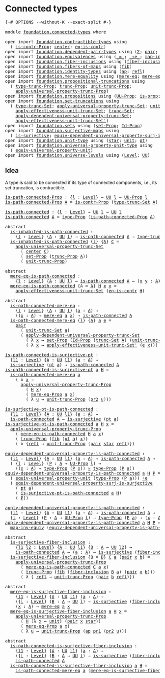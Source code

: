 # Connected types

<pre class="Agda"><a id="28" class="Symbol">{-#</a> <a id="32" class="Keyword">OPTIONS</a> <a id="40" class="Pragma">--without-K</a> <a id="52" class="Pragma">--exact-split</a> <a id="66" class="Symbol">#-}</a>

<a id="71" class="Keyword">module</a> <a id="78" href="foundation.connected-types.html" class="Module">foundation.connected-types</a> <a id="105" class="Keyword">where</a>

<a id="112" class="Keyword">open</a> <a id="117" class="Keyword">import</a> <a id="124" href="foundation.contractible-types.html" class="Module">foundation.contractible-types</a> <a id="154" class="Keyword">using</a>
  <a id="162" class="Symbol">(</a> <a id="164" href="foundation.contractible-types.html#1246" class="Function">is-contr-Prop</a><a id="177" class="Symbol">;</a> <a id="179" href="foundation-core.contractible-types.html#1085" class="Function">center</a><a id="185" class="Symbol">;</a> <a id="187" href="foundation-core.contractible-types.html#1299" class="Function">eq-is-contr</a><a id="198" class="Symbol">)</a>
<a id="200" class="Keyword">open</a> <a id="205" class="Keyword">import</a> <a id="212" href="foundation.dependent-pair-types.html" class="Module">foundation.dependent-pair-types</a> <a id="244" class="Keyword">using</a> <a id="250" class="Symbol">(</a><a id="251" href="foundation-core.dependent-pair-types.html#502" class="Record">Σ</a><a id="252" class="Symbol">;</a> <a id="254" href="foundation-core.dependent-pair-types.html#575" class="InductiveConstructor">pair</a><a id="258" class="Symbol">;</a> <a id="260" href="foundation-core.dependent-pair-types.html#592" class="Field">pr1</a><a id="263" class="Symbol">;</a> <a id="265" href="foundation-core.dependent-pair-types.html#604" class="Field">pr2</a><a id="268" class="Symbol">)</a>
<a id="270" class="Keyword">open</a> <a id="275" class="Keyword">import</a> <a id="282" href="foundation.equivalences.html" class="Module">foundation.equivalences</a> <a id="306" class="Keyword">using</a> <a id="312" class="Symbol">(</a><a id="313" href="foundation-core.equivalences.html#1607" class="Function Operator">_≃_</a><a id="316" class="Symbol">;</a> <a id="318" href="foundation-core.equivalences.html#7855" class="Function Operator">_∘e_</a><a id="322" class="Symbol">;</a> <a id="324" href="foundation-core.equivalences.html#5022" class="Function">map-inv-equiv</a><a id="337" class="Symbol">)</a>
<a id="339" class="Keyword">open</a> <a id="344" class="Keyword">import</a> <a id="351" href="foundation.fiber-inclusions.html" class="Module">foundation.fiber-inclusions</a> <a id="379" class="Keyword">using</a> <a id="385" class="Symbol">(</a><a id="386" href="foundation.fiber-inclusions.html#2100" class="Function">fiber-inclusion</a><a id="401" class="Symbol">)</a>
<a id="403" class="Keyword">open</a> <a id="408" class="Keyword">import</a> <a id="415" href="foundation.fibers-of-maps.html" class="Module">foundation.fibers-of-maps</a> <a id="441" class="Keyword">using</a> <a id="447" class="Symbol">(</a><a id="448" href="foundation-core.fibers-of-maps.html#928" class="Function">fib</a><a id="451" class="Symbol">)</a>
<a id="453" class="Keyword">open</a> <a id="458" class="Keyword">import</a> <a id="465" href="foundation.identity-types.html" class="Module">foundation.identity-types</a> <a id="491" class="Keyword">using</a> <a id="497" class="Symbol">(</a><a id="498" href="foundation-core.identity-types.html#2853" class="Function">ap</a><a id="500" class="Symbol">;</a> <a id="502" href="foundation-core.identity-types.html#694" class="InductiveConstructor">refl</a><a id="506" class="Symbol">)</a>
<a id="508" class="Keyword">open</a> <a id="513" class="Keyword">import</a> <a id="520" href="foundation.mere-equality.html" class="Module">foundation.mere-equality</a> <a id="545" class="Keyword">using</a> <a id="551" class="Symbol">(</a><a id="552" href="foundation.mere-equality.html#1100" class="Function">mere-eq</a><a id="559" class="Symbol">;</a> <a id="561" href="foundation.mere-equality.html#1000" class="Function">mere-eq-Prop</a><a id="573" class="Symbol">)</a>
<a id="575" class="Keyword">open</a> <a id="580" class="Keyword">import</a> <a id="587" href="foundation.propositional-truncations.html" class="Module">foundation.propositional-truncations</a> <a id="624" class="Keyword">using</a>
  <a id="632" class="Symbol">(</a> <a id="634" href="foundation.propositional-truncations.html#2012" class="Function">type-trunc-Prop</a><a id="649" class="Symbol">;</a> <a id="651" href="foundation.propositional-truncations.html#2510" class="Function">trunc-Prop</a><a id="661" class="Symbol">;</a> <a id="663" href="foundation.propositional-truncations.html#2096" class="Function">unit-trunc-Prop</a><a id="678" class="Symbol">;</a>
    <a id="684" href="foundation.propositional-truncations.html#5581" class="Function">apply-universal-property-trunc-Prop</a><a id="719" class="Symbol">)</a>
<a id="721" class="Keyword">open</a> <a id="726" class="Keyword">import</a> <a id="733" href="foundation.propositions.html" class="Module">foundation.propositions</a> <a id="757" class="Keyword">using</a> <a id="763" class="Symbol">(</a><a id="764" href="foundation-core.propositions.html#1380" class="Function">UU-Prop</a><a id="771" class="Symbol">;</a> <a id="773" href="foundation-core.propositions.html#1295" class="Function">is-prop</a><a id="780" class="Symbol">;</a> <a id="782" href="foundation-core.propositions.html#1482" class="Function">type-Prop</a><a id="791" class="Symbol">)</a>
<a id="793" class="Keyword">open</a> <a id="798" class="Keyword">import</a> <a id="805" href="foundation.set-truncations.html" class="Module">foundation.set-truncations</a> <a id="832" class="Keyword">using</a>
  <a id="840" class="Symbol">(</a> <a id="842" href="foundation.set-truncations.html#3386" class="Postulate">type-trunc-Set</a><a id="856" class="Symbol">;</a> <a id="858" href="foundation.set-truncations.html#5109" class="Function">apply-universal-property-trunc-Set</a><a id="892" class="Symbol">;</a> <a id="894" href="foundation.set-truncations.html#3650" class="Postulate">unit-trunc-Set</a><a id="908" class="Symbol">;</a>
    <a id="914" href="foundation.set-truncations.html#7885" class="Function">apply-effectiveness-unit-trunc-Set</a><a id="948" class="Symbol">;</a> <a id="950" href="foundation.set-truncations.html#3518" class="Function">trunc-Set</a><a id="959" class="Symbol">;</a>
    <a id="965" href="foundation.set-truncations.html#6096" class="Function">apply-dependent-universal-property-trunc-Set</a><a id="1009" class="Symbol">;</a>
    <a id="1015" href="foundation.set-truncations.html#8139" class="Function">apply-effectiveness-unit-trunc-Set&#39;</a><a id="1050" class="Symbol">)</a>
<a id="1052" class="Keyword">open</a> <a id="1057" class="Keyword">import</a> <a id="1064" href="foundation.sets.html" class="Module">foundation.sets</a> <a id="1080" class="Keyword">using</a> <a id="1086" class="Symbol">(</a><a id="1087" href="foundation-core.sets.html#3062" class="Function">set-Prop</a><a id="1095" class="Symbol">;</a> <a id="1097" href="foundation-core.sets.html#1407" class="Function">Id-Prop</a><a id="1104" class="Symbol">)</a>
<a id="1106" class="Keyword">open</a> <a id="1111" class="Keyword">import</a> <a id="1118" href="foundation.surjective-maps.html" class="Module">foundation.surjective-maps</a> <a id="1145" class="Keyword">using</a>
  <a id="1153" class="Symbol">(</a> <a id="1155" href="foundation.surjective-maps.html#1905" class="Function">is-surjective</a><a id="1168" class="Symbol">;</a> <a id="1170" href="foundation.surjective-maps.html#4745" class="Function">equiv-dependent-universal-property-surj-is-surjective</a><a id="1223" class="Symbol">)</a>
<a id="1225" class="Keyword">open</a> <a id="1230" class="Keyword">import</a> <a id="1237" href="foundation.unit-type.html" class="Module">foundation.unit-type</a> <a id="1258" class="Keyword">using</a> <a id="1264" class="Symbol">(</a><a id="1265" href="foundation.unit-type.html#1099" class="InductiveConstructor">star</a><a id="1269" class="Symbol">;</a> <a id="1271" href="foundation.unit-type.html#1075" class="Datatype">unit</a><a id="1275" class="Symbol">;</a> <a id="1277" href="foundation.unit-type.html#1589" class="Function">pt</a><a id="1279" class="Symbol">)</a>
<a id="1281" class="Keyword">open</a> <a id="1286" class="Keyword">import</a> <a id="1293" href="foundation.universal-property-unit-type.html" class="Module">foundation.universal-property-unit-type</a> <a id="1333" class="Keyword">using</a>
  <a id="1341" class="Symbol">(</a> <a id="1343" href="foundation.universal-property-unit-type.html#2087" class="Function">equiv-universal-property-unit</a><a id="1372" class="Symbol">)</a>
<a id="1374" class="Keyword">open</a> <a id="1379" class="Keyword">import</a> <a id="1386" href="foundation.universe-levels.html" class="Module">foundation.universe-levels</a> <a id="1413" class="Keyword">using</a> <a id="1419" class="Symbol">(</a><a id="1420" href="Agda.Primitive.html#597" class="Postulate">Level</a><a id="1425" class="Symbol">;</a> <a id="1427" href="foundation-core.universe-levels.html#222" class="Primitive">UU</a><a id="1429" class="Symbol">)</a>
</pre>
## Idea

A type is said to be connected if its type of connected components, i.e., its set truncation, is contractible.

<pre class="Agda"><a id="is-path-connected-Prop"></a><a id="1565" href="foundation.connected-types.html#1565" class="Function">is-path-connected-Prop</a> <a id="1588" class="Symbol">:</a> <a id="1590" class="Symbol">{</a><a id="1591" href="foundation.connected-types.html#1591" class="Bound">l</a> <a id="1593" class="Symbol">:</a> <a id="1595" href="Agda.Primitive.html#597" class="Postulate">Level</a><a id="1600" class="Symbol">}</a> <a id="1602" class="Symbol">→</a> <a id="1604" href="foundation-core.universe-levels.html#222" class="Primitive">UU</a> <a id="1607" href="foundation.connected-types.html#1591" class="Bound">l</a> <a id="1609" class="Symbol">→</a> <a id="1611" href="foundation-core.propositions.html#1380" class="Function">UU-Prop</a> <a id="1619" href="foundation.connected-types.html#1591" class="Bound">l</a>
<a id="1621" href="foundation.connected-types.html#1565" class="Function">is-path-connected-Prop</a> <a id="1644" href="foundation.connected-types.html#1644" class="Bound">A</a> <a id="1646" class="Symbol">=</a> <a id="1648" href="foundation.contractible-types.html#1246" class="Function">is-contr-Prop</a> <a id="1662" class="Symbol">(</a><a id="1663" href="foundation.set-truncations.html#3386" class="Postulate">type-trunc-Set</a> <a id="1678" href="foundation.connected-types.html#1644" class="Bound">A</a><a id="1679" class="Symbol">)</a>

<a id="is-path-connected"></a><a id="1682" href="foundation.connected-types.html#1682" class="Function">is-path-connected</a> <a id="1700" class="Symbol">:</a> <a id="1702" class="Symbol">{</a><a id="1703" href="foundation.connected-types.html#1703" class="Bound">l</a> <a id="1705" class="Symbol">:</a> <a id="1707" href="Agda.Primitive.html#597" class="Postulate">Level</a><a id="1712" class="Symbol">}</a> <a id="1714" class="Symbol">→</a> <a id="1716" href="foundation-core.universe-levels.html#222" class="Primitive">UU</a> <a id="1719" href="foundation.connected-types.html#1703" class="Bound">l</a> <a id="1721" class="Symbol">→</a> <a id="1723" href="foundation-core.universe-levels.html#222" class="Primitive">UU</a> <a id="1726" href="foundation.connected-types.html#1703" class="Bound">l</a>
<a id="1728" href="foundation.connected-types.html#1682" class="Function">is-path-connected</a> <a id="1746" href="foundation.connected-types.html#1746" class="Bound">A</a> <a id="1748" class="Symbol">=</a> <a id="1750" href="foundation-core.propositions.html#1482" class="Function">type-Prop</a> <a id="1760" class="Symbol">(</a><a id="1761" href="foundation.connected-types.html#1565" class="Function">is-path-connected-Prop</a> <a id="1784" href="foundation.connected-types.html#1746" class="Bound">A</a><a id="1785" class="Symbol">)</a>

<a id="1788" class="Keyword">abstract</a>
  <a id="is-inhabited-is-path-connected"></a><a id="1799" href="foundation.connected-types.html#1799" class="Function">is-inhabited-is-path-connected</a> <a id="1830" class="Symbol">:</a>
    <a id="1836" class="Symbol">{</a><a id="1837" href="foundation.connected-types.html#1837" class="Bound">l</a> <a id="1839" class="Symbol">:</a> <a id="1841" href="Agda.Primitive.html#597" class="Postulate">Level</a><a id="1846" class="Symbol">}</a> <a id="1848" class="Symbol">{</a><a id="1849" href="foundation.connected-types.html#1849" class="Bound">A</a> <a id="1851" class="Symbol">:</a> <a id="1853" href="foundation-core.universe-levels.html#222" class="Primitive">UU</a> <a id="1856" href="foundation.connected-types.html#1837" class="Bound">l</a><a id="1857" class="Symbol">}</a> <a id="1859" class="Symbol">→</a> <a id="1861" href="foundation.connected-types.html#1682" class="Function">is-path-connected</a> <a id="1879" href="foundation.connected-types.html#1849" class="Bound">A</a> <a id="1881" class="Symbol">→</a> <a id="1883" href="foundation.propositional-truncations.html#2012" class="Function">type-trunc-Prop</a> <a id="1899" href="foundation.connected-types.html#1849" class="Bound">A</a>
  <a id="1903" href="foundation.connected-types.html#1799" class="Function">is-inhabited-is-path-connected</a> <a id="1934" class="Symbol">{</a><a id="1935" href="foundation.connected-types.html#1935" class="Bound">l</a><a id="1936" class="Symbol">}</a> <a id="1938" class="Symbol">{</a><a id="1939" href="foundation.connected-types.html#1939" class="Bound">A</a><a id="1940" class="Symbol">}</a> <a id="1942" href="foundation.connected-types.html#1942" class="Bound">C</a> <a id="1944" class="Symbol">=</a>
    <a id="1950" href="foundation.set-truncations.html#5109" class="Function">apply-universal-property-trunc-Set</a>
      <a id="1991" class="Symbol">(</a> <a id="1993" href="foundation-core.contractible-types.html#1085" class="Function">center</a> <a id="2000" href="foundation.connected-types.html#1942" class="Bound">C</a><a id="2001" class="Symbol">)</a>
      <a id="2009" class="Symbol">(</a> <a id="2011" href="foundation-core.sets.html#3062" class="Function">set-Prop</a> <a id="2020" class="Symbol">(</a><a id="2021" href="foundation.propositional-truncations.html#2510" class="Function">trunc-Prop</a> <a id="2032" href="foundation.connected-types.html#1939" class="Bound">A</a><a id="2033" class="Symbol">))</a>
      <a id="2042" class="Symbol">(</a> <a id="2044" href="foundation.propositional-truncations.html#2096" class="Function">unit-trunc-Prop</a><a id="2059" class="Symbol">)</a>

<a id="2062" class="Keyword">abstract</a>
  <a id="mere-eq-is-path-connected"></a><a id="2073" href="foundation.connected-types.html#2073" class="Function">mere-eq-is-path-connected</a> <a id="2099" class="Symbol">:</a>
    <a id="2105" class="Symbol">{</a><a id="2106" href="foundation.connected-types.html#2106" class="Bound">l</a> <a id="2108" class="Symbol">:</a> <a id="2110" href="Agda.Primitive.html#597" class="Postulate">Level</a><a id="2115" class="Symbol">}</a> <a id="2117" class="Symbol">{</a><a id="2118" href="foundation.connected-types.html#2118" class="Bound">A</a> <a id="2120" class="Symbol">:</a> <a id="2122" href="foundation-core.universe-levels.html#222" class="Primitive">UU</a> <a id="2125" href="foundation.connected-types.html#2106" class="Bound">l</a><a id="2126" class="Symbol">}</a> <a id="2128" class="Symbol">→</a> <a id="2130" href="foundation.connected-types.html#1682" class="Function">is-path-connected</a> <a id="2148" href="foundation.connected-types.html#2118" class="Bound">A</a> <a id="2150" class="Symbol">→</a> <a id="2152" class="Symbol">(</a><a id="2153" href="foundation.connected-types.html#2153" class="Bound">x</a> <a id="2155" href="foundation.connected-types.html#2155" class="Bound">y</a> <a id="2157" class="Symbol">:</a> <a id="2159" href="foundation.connected-types.html#2118" class="Bound">A</a><a id="2160" class="Symbol">)</a> <a id="2162" class="Symbol">→</a> <a id="2164" href="foundation.mere-equality.html#1100" class="Function">mere-eq</a> <a id="2172" href="foundation.connected-types.html#2153" class="Bound">x</a> <a id="2174" href="foundation.connected-types.html#2155" class="Bound">y</a>
  <a id="2178" href="foundation.connected-types.html#2073" class="Function">mere-eq-is-path-connected</a> <a id="2204" class="Symbol">{</a><a id="2205" class="Argument">A</a> <a id="2207" class="Symbol">=</a> <a id="2209" href="foundation.connected-types.html#2209" class="Bound">A</a><a id="2210" class="Symbol">}</a> <a id="2212" href="foundation.connected-types.html#2212" class="Bound">H</a> <a id="2214" href="foundation.connected-types.html#2214" class="Bound">x</a> <a id="2216" href="foundation.connected-types.html#2216" class="Bound">y</a> <a id="2218" class="Symbol">=</a>
    <a id="2224" href="foundation.set-truncations.html#7885" class="Function">apply-effectiveness-unit-trunc-Set</a> <a id="2259" class="Symbol">(</a><a id="2260" href="foundation-core.contractible-types.html#1299" class="Function">eq-is-contr</a> <a id="2272" href="foundation.connected-types.html#2212" class="Bound">H</a><a id="2273" class="Symbol">)</a>

<a id="2276" class="Keyword">abstract</a>
  <a id="is-path-connected-mere-eq"></a><a id="2287" href="foundation.connected-types.html#2287" class="Function">is-path-connected-mere-eq</a> <a id="2313" class="Symbol">:</a>
    <a id="2319" class="Symbol">{</a><a id="2320" href="foundation.connected-types.html#2320" class="Bound">l</a> <a id="2322" class="Symbol">:</a> <a id="2324" href="Agda.Primitive.html#597" class="Postulate">Level</a><a id="2329" class="Symbol">}</a> <a id="2331" class="Symbol">{</a><a id="2332" href="foundation.connected-types.html#2332" class="Bound">A</a> <a id="2334" class="Symbol">:</a> <a id="2336" href="foundation-core.universe-levels.html#222" class="Primitive">UU</a> <a id="2339" href="foundation.connected-types.html#2320" class="Bound">l</a><a id="2340" class="Symbol">}</a> <a id="2342" class="Symbol">(</a><a id="2343" href="foundation.connected-types.html#2343" class="Bound">a</a> <a id="2345" class="Symbol">:</a> <a id="2347" href="foundation.connected-types.html#2332" class="Bound">A</a><a id="2348" class="Symbol">)</a> <a id="2350" class="Symbol">→</a>
    <a id="2356" class="Symbol">((</a><a id="2358" href="foundation.connected-types.html#2358" class="Bound">x</a> <a id="2360" class="Symbol">:</a> <a id="2362" href="foundation.connected-types.html#2332" class="Bound">A</a><a id="2363" class="Symbol">)</a> <a id="2365" class="Symbol">→</a> <a id="2367" href="foundation.mere-equality.html#1100" class="Function">mere-eq</a> <a id="2375" href="foundation.connected-types.html#2343" class="Bound">a</a> <a id="2377" href="foundation.connected-types.html#2358" class="Bound">x</a><a id="2378" class="Symbol">)</a> <a id="2380" class="Symbol">→</a> <a id="2382" href="foundation.connected-types.html#1682" class="Function">is-path-connected</a> <a id="2400" href="foundation.connected-types.html#2332" class="Bound">A</a>
  <a id="2404" href="foundation.connected-types.html#2287" class="Function">is-path-connected-mere-eq</a> <a id="2430" class="Symbol">{</a><a id="2431" href="foundation.connected-types.html#2431" class="Bound">l</a><a id="2432" class="Symbol">}</a> <a id="2434" class="Symbol">{</a><a id="2435" href="foundation.connected-types.html#2435" class="Bound">A</a><a id="2436" class="Symbol">}</a> <a id="2438" href="foundation.connected-types.html#2438" class="Bound">a</a> <a id="2440" href="foundation.connected-types.html#2440" class="Bound">e</a> <a id="2442" class="Symbol">=</a>
    <a id="2448" href="foundation-core.dependent-pair-types.html#575" class="InductiveConstructor">pair</a>
      <a id="2459" class="Symbol">(</a> <a id="2461" href="foundation.set-truncations.html#3650" class="Postulate">unit-trunc-Set</a> <a id="2476" href="foundation.connected-types.html#2438" class="Bound">a</a><a id="2477" class="Symbol">)</a>
      <a id="2485" class="Symbol">(</a> <a id="2487" href="foundation.set-truncations.html#6096" class="Function">apply-dependent-universal-property-trunc-Set</a>
        <a id="2540" class="Symbol">(</a> <a id="2542" class="Symbol">λ</a> <a id="2544" href="foundation.connected-types.html#2544" class="Bound">x</a> <a id="2546" class="Symbol">→</a> <a id="2548" href="foundation-core.sets.html#3062" class="Function">set-Prop</a> <a id="2557" class="Symbol">(</a><a id="2558" href="foundation-core.sets.html#1407" class="Function">Id-Prop</a> <a id="2566" class="Symbol">(</a><a id="2567" href="foundation.set-truncations.html#3518" class="Function">trunc-Set</a> <a id="2577" href="foundation.connected-types.html#2435" class="Bound">A</a><a id="2578" class="Symbol">)</a> <a id="2580" class="Symbol">(</a><a id="2581" href="foundation.set-truncations.html#3650" class="Postulate">unit-trunc-Set</a> <a id="2596" href="foundation.connected-types.html#2438" class="Bound">a</a><a id="2597" class="Symbol">)</a> <a id="2599" href="foundation.connected-types.html#2544" class="Bound">x</a><a id="2600" class="Symbol">))</a>
        <a id="2611" class="Symbol">(</a> <a id="2613" class="Symbol">λ</a> <a id="2615" href="foundation.connected-types.html#2615" class="Bound">x</a> <a id="2617" class="Symbol">→</a> <a id="2619" href="foundation.set-truncations.html#8139" class="Function">apply-effectiveness-unit-trunc-Set&#39;</a> <a id="2655" class="Symbol">(</a><a id="2656" href="foundation.connected-types.html#2440" class="Bound">e</a> <a id="2658" href="foundation.connected-types.html#2615" class="Bound">x</a><a id="2659" class="Symbol">)))</a>

<a id="is-path-connected-is-surjective-pt"></a><a id="2664" href="foundation.connected-types.html#2664" class="Function">is-path-connected-is-surjective-pt</a> <a id="2699" class="Symbol">:</a>
  <a id="2703" class="Symbol">{</a><a id="2704" href="foundation.connected-types.html#2704" class="Bound">l1</a> <a id="2707" class="Symbol">:</a> <a id="2709" href="Agda.Primitive.html#597" class="Postulate">Level</a><a id="2714" class="Symbol">}</a> <a id="2716" class="Symbol">{</a><a id="2717" href="foundation.connected-types.html#2717" class="Bound">A</a> <a id="2719" class="Symbol">:</a> <a id="2721" href="foundation-core.universe-levels.html#222" class="Primitive">UU</a> <a id="2724" href="foundation.connected-types.html#2704" class="Bound">l1</a><a id="2726" class="Symbol">}</a> <a id="2728" class="Symbol">(</a><a id="2729" href="foundation.connected-types.html#2729" class="Bound">a</a> <a id="2731" class="Symbol">:</a> <a id="2733" href="foundation.connected-types.html#2717" class="Bound">A</a><a id="2734" class="Symbol">)</a> <a id="2736" class="Symbol">→</a>
  <a id="2740" href="foundation.surjective-maps.html#1905" class="Function">is-surjective</a> <a id="2754" class="Symbol">(</a><a id="2755" href="foundation.unit-type.html#1589" class="Function">pt</a> <a id="2758" href="foundation.connected-types.html#2729" class="Bound">a</a><a id="2759" class="Symbol">)</a> <a id="2761" class="Symbol">→</a> <a id="2763" href="foundation.connected-types.html#1682" class="Function">is-path-connected</a> <a id="2781" href="foundation.connected-types.html#2717" class="Bound">A</a>
<a id="2783" href="foundation.connected-types.html#2664" class="Function">is-path-connected-is-surjective-pt</a> <a id="2818" href="foundation.connected-types.html#2818" class="Bound">a</a> <a id="2820" href="foundation.connected-types.html#2820" class="Bound">H</a> <a id="2822" class="Symbol">=</a>
  <a id="2826" href="foundation.connected-types.html#2287" class="Function">is-path-connected-mere-eq</a> <a id="2852" href="foundation.connected-types.html#2818" class="Bound">a</a>
    <a id="2858" class="Symbol">(</a> <a id="2860" class="Symbol">λ</a> <a id="2862" href="foundation.connected-types.html#2862" class="Bound">x</a> <a id="2864" class="Symbol">→</a>
      <a id="2872" href="foundation.propositional-truncations.html#5581" class="Function">apply-universal-property-trunc-Prop</a>
        <a id="2916" class="Symbol">(</a> <a id="2918" href="foundation.connected-types.html#2820" class="Bound">H</a> <a id="2920" href="foundation.connected-types.html#2862" class="Bound">x</a><a id="2921" class="Symbol">)</a>
        <a id="2931" class="Symbol">(</a> <a id="2933" href="foundation.mere-equality.html#1000" class="Function">mere-eq-Prop</a> <a id="2946" href="foundation.connected-types.html#2818" class="Bound">a</a> <a id="2948" href="foundation.connected-types.html#2862" class="Bound">x</a><a id="2949" class="Symbol">)</a>
        <a id="2959" class="Symbol">(</a> <a id="2961" class="Symbol">λ</a> <a id="2963" href="foundation.connected-types.html#2963" class="Bound">u</a> <a id="2965" class="Symbol">→</a> <a id="2967" href="foundation.propositional-truncations.html#2096" class="Function">unit-trunc-Prop</a> <a id="2983" class="Symbol">(</a><a id="2984" href="foundation-core.dependent-pair-types.html#604" class="Field">pr2</a> <a id="2988" href="foundation.connected-types.html#2963" class="Bound">u</a><a id="2989" class="Symbol">)))</a>

<a id="is-surjective-pt-is-path-connected"></a><a id="2994" href="foundation.connected-types.html#2994" class="Function">is-surjective-pt-is-path-connected</a> <a id="3029" class="Symbol">:</a>
  <a id="3033" class="Symbol">{</a><a id="3034" href="foundation.connected-types.html#3034" class="Bound">l1</a> <a id="3037" class="Symbol">:</a> <a id="3039" href="Agda.Primitive.html#597" class="Postulate">Level</a><a id="3044" class="Symbol">}</a> <a id="3046" class="Symbol">{</a><a id="3047" href="foundation.connected-types.html#3047" class="Bound">A</a> <a id="3049" class="Symbol">:</a> <a id="3051" href="foundation-core.universe-levels.html#222" class="Primitive">UU</a> <a id="3054" href="foundation.connected-types.html#3034" class="Bound">l1</a><a id="3056" class="Symbol">}</a> <a id="3058" class="Symbol">(</a><a id="3059" href="foundation.connected-types.html#3059" class="Bound">a</a> <a id="3061" class="Symbol">:</a> <a id="3063" href="foundation.connected-types.html#3047" class="Bound">A</a><a id="3064" class="Symbol">)</a> <a id="3066" class="Symbol">→</a>
  <a id="3070" href="foundation.connected-types.html#1682" class="Function">is-path-connected</a> <a id="3088" href="foundation.connected-types.html#3047" class="Bound">A</a> <a id="3090" class="Symbol">→</a> <a id="3092" href="foundation.surjective-maps.html#1905" class="Function">is-surjective</a> <a id="3106" class="Symbol">(</a><a id="3107" href="foundation.unit-type.html#1589" class="Function">pt</a> <a id="3110" href="foundation.connected-types.html#3059" class="Bound">a</a><a id="3111" class="Symbol">)</a>
<a id="3113" href="foundation.connected-types.html#2994" class="Function">is-surjective-pt-is-path-connected</a> <a id="3148" href="foundation.connected-types.html#3148" class="Bound">a</a> <a id="3150" href="foundation.connected-types.html#3150" class="Bound">H</a> <a id="3152" href="foundation.connected-types.html#3152" class="Bound">x</a> <a id="3154" class="Symbol">=</a>
  <a id="3158" href="foundation.propositional-truncations.html#5581" class="Function">apply-universal-property-trunc-Prop</a>
    <a id="3198" class="Symbol">(</a> <a id="3200" href="foundation.connected-types.html#2073" class="Function">mere-eq-is-path-connected</a> <a id="3226" href="foundation.connected-types.html#3150" class="Bound">H</a> <a id="3228" href="foundation.connected-types.html#3148" class="Bound">a</a> <a id="3230" href="foundation.connected-types.html#3152" class="Bound">x</a><a id="3231" class="Symbol">)</a>
    <a id="3237" class="Symbol">(</a> <a id="3239" href="foundation.propositional-truncations.html#2510" class="Function">trunc-Prop</a> <a id="3250" class="Symbol">(</a><a id="3251" href="foundation-core.fibers-of-maps.html#928" class="Function">fib</a> <a id="3255" class="Symbol">(</a><a id="3256" href="foundation.unit-type.html#1589" class="Function">pt</a> <a id="3259" href="foundation.connected-types.html#3148" class="Bound">a</a><a id="3260" class="Symbol">)</a> <a id="3262" href="foundation.connected-types.html#3152" class="Bound">x</a><a id="3263" class="Symbol">))</a>
    <a id="3270" class="Symbol">(</a> <a id="3272" class="Symbol">λ</a> <a id="3274" class="Symbol">{</a><a id="3275" href="foundation-core.identity-types.html#694" class="InductiveConstructor">refl</a> <a id="3280" class="Symbol">→</a> <a id="3282" href="foundation.propositional-truncations.html#2096" class="Function">unit-trunc-Prop</a> <a id="3298" class="Symbol">(</a><a id="3299" href="foundation-core.dependent-pair-types.html#575" class="InductiveConstructor">pair</a> <a id="3304" href="foundation.unit-type.html#1099" class="InductiveConstructor">star</a> <a id="3309" href="foundation-core.identity-types.html#694" class="InductiveConstructor">refl</a><a id="3313" class="Symbol">)})</a>

<a id="equiv-dependent-universal-property-is-path-connected"></a><a id="3318" href="foundation.connected-types.html#3318" class="Function">equiv-dependent-universal-property-is-path-connected</a> <a id="3371" class="Symbol">:</a>
  <a id="3375" class="Symbol">{</a><a id="3376" href="foundation.connected-types.html#3376" class="Bound">l1</a> <a id="3379" class="Symbol">:</a> <a id="3381" href="Agda.Primitive.html#597" class="Postulate">Level</a><a id="3386" class="Symbol">}</a> <a id="3388" class="Symbol">{</a><a id="3389" href="foundation.connected-types.html#3389" class="Bound">A</a> <a id="3391" class="Symbol">:</a> <a id="3393" href="foundation-core.universe-levels.html#222" class="Primitive">UU</a> <a id="3396" href="foundation.connected-types.html#3376" class="Bound">l1</a><a id="3398" class="Symbol">}</a> <a id="3400" class="Symbol">(</a><a id="3401" href="foundation.connected-types.html#3401" class="Bound">a</a> <a id="3403" class="Symbol">:</a> <a id="3405" href="foundation.connected-types.html#3389" class="Bound">A</a><a id="3406" class="Symbol">)</a> <a id="3408" class="Symbol">→</a> <a id="3410" href="foundation.connected-types.html#1682" class="Function">is-path-connected</a> <a id="3428" href="foundation.connected-types.html#3389" class="Bound">A</a> <a id="3430" class="Symbol">→</a>
  <a id="3434" class="Symbol">(</a> <a id="3436" class="Symbol">{</a><a id="3437" href="foundation.connected-types.html#3437" class="Bound">l</a> <a id="3439" class="Symbol">:</a> <a id="3441" href="Agda.Primitive.html#597" class="Postulate">Level</a><a id="3446" class="Symbol">}</a> <a id="3448" class="Symbol">(</a><a id="3449" href="foundation.connected-types.html#3449" class="Bound">P</a> <a id="3451" class="Symbol">:</a> <a id="3453" href="foundation.connected-types.html#3389" class="Bound">A</a> <a id="3455" class="Symbol">→</a> <a id="3457" href="foundation-core.propositions.html#1380" class="Function">UU-Prop</a> <a id="3465" href="foundation.connected-types.html#3437" class="Bound">l</a><a id="3466" class="Symbol">)</a> <a id="3468" class="Symbol">→</a>
    <a id="3474" class="Symbol">((</a><a id="3476" href="foundation.connected-types.html#3476" class="Bound">x</a> <a id="3478" class="Symbol">:</a> <a id="3480" href="foundation.connected-types.html#3389" class="Bound">A</a><a id="3481" class="Symbol">)</a> <a id="3483" class="Symbol">→</a> <a id="3485" href="foundation-core.propositions.html#1482" class="Function">type-Prop</a> <a id="3495" class="Symbol">(</a><a id="3496" href="foundation.connected-types.html#3449" class="Bound">P</a> <a id="3498" href="foundation.connected-types.html#3476" class="Bound">x</a><a id="3499" class="Symbol">))</a> <a id="3502" href="foundation-core.equivalences.html#1607" class="Function Operator">≃</a> <a id="3504" href="foundation-core.propositions.html#1482" class="Function">type-Prop</a> <a id="3514" class="Symbol">(</a><a id="3515" href="foundation.connected-types.html#3449" class="Bound">P</a> <a id="3517" href="foundation.connected-types.html#3401" class="Bound">a</a><a id="3518" class="Symbol">))</a>
<a id="3521" href="foundation.connected-types.html#3318" class="Function">equiv-dependent-universal-property-is-path-connected</a> <a id="3574" href="foundation.connected-types.html#3574" class="Bound">a</a> <a id="3576" href="foundation.connected-types.html#3576" class="Bound">H</a> <a id="3578" href="foundation.connected-types.html#3578" class="Bound">P</a> <a id="3580" class="Symbol">=</a>
  <a id="3584" class="Symbol">(</a> <a id="3586" href="foundation.universal-property-unit-type.html#2087" class="Function">equiv-universal-property-unit</a> <a id="3616" class="Symbol">(</a><a id="3617" href="foundation-core.propositions.html#1482" class="Function">type-Prop</a> <a id="3627" class="Symbol">(</a><a id="3628" href="foundation.connected-types.html#3578" class="Bound">P</a> <a id="3630" href="foundation.connected-types.html#3574" class="Bound">a</a><a id="3631" class="Symbol">)))</a> <a id="3635" href="foundation-core.equivalences.html#7855" class="Function Operator">∘e</a>
  <a id="3640" class="Symbol">(</a> <a id="3642" href="foundation.surjective-maps.html#4745" class="Function">equiv-dependent-universal-property-surj-is-surjective</a>
    <a id="3700" class="Symbol">(</a> <a id="3702" href="foundation.unit-type.html#1589" class="Function">pt</a> <a id="3705" href="foundation.connected-types.html#3574" class="Bound">a</a><a id="3706" class="Symbol">)</a>
    <a id="3712" class="Symbol">(</a> <a id="3714" href="foundation.connected-types.html#2994" class="Function">is-surjective-pt-is-path-connected</a> <a id="3749" href="foundation.connected-types.html#3574" class="Bound">a</a> <a id="3751" href="foundation.connected-types.html#3576" class="Bound">H</a><a id="3752" class="Symbol">)</a>
    <a id="3758" class="Symbol">(</a> <a id="3760" href="foundation.connected-types.html#3578" class="Bound">P</a><a id="3761" class="Symbol">))</a>

<a id="apply-dependent-universal-property-is-path-connected"></a><a id="3765" href="foundation.connected-types.html#3765" class="Function">apply-dependent-universal-property-is-path-connected</a> <a id="3818" class="Symbol">:</a>
  <a id="3822" class="Symbol">{</a><a id="3823" href="foundation.connected-types.html#3823" class="Bound">l1</a> <a id="3826" class="Symbol">:</a> <a id="3828" href="Agda.Primitive.html#597" class="Postulate">Level</a><a id="3833" class="Symbol">}</a> <a id="3835" class="Symbol">{</a><a id="3836" href="foundation.connected-types.html#3836" class="Bound">A</a> <a id="3838" class="Symbol">:</a> <a id="3840" href="foundation-core.universe-levels.html#222" class="Primitive">UU</a> <a id="3843" href="foundation.connected-types.html#3823" class="Bound">l1</a><a id="3845" class="Symbol">}</a> <a id="3847" class="Symbol">(</a><a id="3848" href="foundation.connected-types.html#3848" class="Bound">a</a> <a id="3850" class="Symbol">:</a> <a id="3852" href="foundation.connected-types.html#3836" class="Bound">A</a><a id="3853" class="Symbol">)</a> <a id="3855" class="Symbol">→</a> <a id="3857" href="foundation.connected-types.html#1682" class="Function">is-path-connected</a> <a id="3875" href="foundation.connected-types.html#3836" class="Bound">A</a> <a id="3877" class="Symbol">→</a>
  <a id="3881" class="Symbol">{</a><a id="3882" href="foundation.connected-types.html#3882" class="Bound">l</a> <a id="3884" class="Symbol">:</a> <a id="3886" href="Agda.Primitive.html#597" class="Postulate">Level</a><a id="3891" class="Symbol">}</a> <a id="3893" class="Symbol">(</a><a id="3894" href="foundation.connected-types.html#3894" class="Bound">P</a> <a id="3896" class="Symbol">:</a> <a id="3898" href="foundation.connected-types.html#3836" class="Bound">A</a> <a id="3900" class="Symbol">→</a> <a id="3902" href="foundation-core.propositions.html#1380" class="Function">UU-Prop</a> <a id="3910" href="foundation.connected-types.html#3882" class="Bound">l</a><a id="3911" class="Symbol">)</a> <a id="3913" class="Symbol">→</a> <a id="3915" href="foundation-core.propositions.html#1482" class="Function">type-Prop</a> <a id="3925" class="Symbol">(</a><a id="3926" href="foundation.connected-types.html#3894" class="Bound">P</a> <a id="3928" href="foundation.connected-types.html#3848" class="Bound">a</a><a id="3929" class="Symbol">)</a> <a id="3931" class="Symbol">→</a> <a id="3933" class="Symbol">(</a><a id="3934" href="foundation.connected-types.html#3934" class="Bound">x</a> <a id="3936" class="Symbol">:</a> <a id="3938" href="foundation.connected-types.html#3836" class="Bound">A</a><a id="3939" class="Symbol">)</a> <a id="3941" class="Symbol">→</a> <a id="3943" href="foundation-core.propositions.html#1482" class="Function">type-Prop</a> <a id="3953" class="Symbol">(</a><a id="3954" href="foundation.connected-types.html#3894" class="Bound">P</a> <a id="3956" href="foundation.connected-types.html#3934" class="Bound">x</a><a id="3957" class="Symbol">)</a>
<a id="3959" href="foundation.connected-types.html#3765" class="Function">apply-dependent-universal-property-is-path-connected</a> <a id="4012" href="foundation.connected-types.html#4012" class="Bound">a</a> <a id="4014" href="foundation.connected-types.html#4014" class="Bound">H</a> <a id="4016" href="foundation.connected-types.html#4016" class="Bound">P</a> <a id="4018" class="Symbol">=</a>
  <a id="4022" href="foundation-core.equivalences.html#5022" class="Function">map-inv-equiv</a> <a id="4036" class="Symbol">(</a><a id="4037" href="foundation.connected-types.html#3318" class="Function">equiv-dependent-universal-property-is-path-connected</a> <a id="4090" href="foundation.connected-types.html#4012" class="Bound">a</a> <a id="4092" href="foundation.connected-types.html#4014" class="Bound">H</a> <a id="4094" href="foundation.connected-types.html#4016" class="Bound">P</a><a id="4095" class="Symbol">)</a>

<a id="4098" class="Keyword">abstract</a>
  <a id="is-surjective-fiber-inclusion"></a><a id="4109" href="foundation.connected-types.html#4109" class="Function">is-surjective-fiber-inclusion</a> <a id="4139" class="Symbol">:</a>
    <a id="4145" class="Symbol">{</a><a id="4146" href="foundation.connected-types.html#4146" class="Bound">l1</a> <a id="4149" href="foundation.connected-types.html#4149" class="Bound">l2</a> <a id="4152" class="Symbol">:</a> <a id="4154" href="Agda.Primitive.html#597" class="Postulate">Level</a><a id="4159" class="Symbol">}</a> <a id="4161" class="Symbol">{</a><a id="4162" href="foundation.connected-types.html#4162" class="Bound">A</a> <a id="4164" class="Symbol">:</a> <a id="4166" href="foundation-core.universe-levels.html#222" class="Primitive">UU</a> <a id="4169" href="foundation.connected-types.html#4146" class="Bound">l1</a><a id="4171" class="Symbol">}</a> <a id="4173" class="Symbol">{</a><a id="4174" href="foundation.connected-types.html#4174" class="Bound">B</a> <a id="4176" class="Symbol">:</a> <a id="4178" href="foundation.connected-types.html#4162" class="Bound">A</a> <a id="4180" class="Symbol">→</a> <a id="4182" href="foundation-core.universe-levels.html#222" class="Primitive">UU</a> <a id="4185" href="foundation.connected-types.html#4149" class="Bound">l2</a><a id="4187" class="Symbol">}</a> <a id="4189" class="Symbol">→</a>
    <a id="4195" href="foundation.connected-types.html#1682" class="Function">is-path-connected</a> <a id="4213" href="foundation.connected-types.html#4162" class="Bound">A</a> <a id="4215" class="Symbol">→</a> <a id="4217" class="Symbol">(</a><a id="4218" href="foundation.connected-types.html#4218" class="Bound">a</a> <a id="4220" class="Symbol">:</a> <a id="4222" href="foundation.connected-types.html#4162" class="Bound">A</a><a id="4223" class="Symbol">)</a> <a id="4225" class="Symbol">→</a> <a id="4227" href="foundation.surjective-maps.html#1905" class="Function">is-surjective</a> <a id="4241" class="Symbol">(</a><a id="4242" href="foundation.fiber-inclusions.html#2100" class="Function">fiber-inclusion</a> <a id="4258" href="foundation.connected-types.html#4174" class="Bound">B</a> <a id="4260" href="foundation.connected-types.html#4218" class="Bound">a</a><a id="4261" class="Symbol">)</a>
  <a id="4265" href="foundation.connected-types.html#4109" class="Function">is-surjective-fiber-inclusion</a> <a id="4295" class="Symbol">{</a><a id="4296" class="Argument">B</a> <a id="4298" class="Symbol">=</a> <a id="4300" href="foundation.connected-types.html#4300" class="Bound">B</a><a id="4301" class="Symbol">}</a> <a id="4303" href="foundation.connected-types.html#4303" class="Bound">C</a> <a id="4305" href="foundation.connected-types.html#4305" class="Bound">a</a> <a id="4307" class="Symbol">(</a><a id="4308" href="foundation-core.dependent-pair-types.html#575" class="InductiveConstructor">pair</a> <a id="4313" href="foundation.connected-types.html#4313" class="Bound">x</a> <a id="4315" href="foundation.connected-types.html#4315" class="Bound">b</a><a id="4316" class="Symbol">)</a> <a id="4318" class="Symbol">=</a>
    <a id="4324" href="foundation.propositional-truncations.html#5581" class="Function">apply-universal-property-trunc-Prop</a>
      <a id="4366" class="Symbol">(</a> <a id="4368" href="foundation.connected-types.html#2073" class="Function">mere-eq-is-path-connected</a> <a id="4394" href="foundation.connected-types.html#4303" class="Bound">C</a> <a id="4396" href="foundation.connected-types.html#4305" class="Bound">a</a> <a id="4398" href="foundation.connected-types.html#4313" class="Bound">x</a><a id="4399" class="Symbol">)</a>
      <a id="4407" class="Symbol">(</a> <a id="4409" href="foundation.propositional-truncations.html#2510" class="Function">trunc-Prop</a> <a id="4420" class="Symbol">(</a><a id="4421" href="foundation-core.fibers-of-maps.html#928" class="Function">fib</a> <a id="4425" class="Symbol">(</a><a id="4426" href="foundation.fiber-inclusions.html#2100" class="Function">fiber-inclusion</a> <a id="4442" href="foundation.connected-types.html#4300" class="Bound">B</a> <a id="4444" href="foundation.connected-types.html#4305" class="Bound">a</a><a id="4445" class="Symbol">)</a> <a id="4447" class="Symbol">(</a><a id="4448" href="foundation-core.dependent-pair-types.html#575" class="InductiveConstructor">pair</a> <a id="4453" href="foundation.connected-types.html#4313" class="Bound">x</a> <a id="4455" href="foundation.connected-types.html#4315" class="Bound">b</a><a id="4456" class="Symbol">)))</a>
      <a id="4466" class="Symbol">(</a> <a id="4468" class="Symbol">λ</a> <a id="4470" class="Symbol">{</a> <a id="4472" href="foundation-core.identity-types.html#694" class="InductiveConstructor">refl</a> <a id="4477" class="Symbol">→</a> <a id="4479" href="foundation.propositional-truncations.html#2096" class="Function">unit-trunc-Prop</a> <a id="4495" class="Symbol">(</a><a id="4496" href="foundation-core.dependent-pair-types.html#575" class="InductiveConstructor">pair</a> <a id="4501" href="foundation.connected-types.html#4315" class="Bound">b</a> <a id="4503" href="foundation-core.identity-types.html#694" class="InductiveConstructor">refl</a><a id="4507" class="Symbol">)})</a>

<a id="4512" class="Keyword">abstract</a>
  <a id="mere-eq-is-surjective-fiber-inclusion"></a><a id="4523" href="foundation.connected-types.html#4523" class="Function">mere-eq-is-surjective-fiber-inclusion</a> <a id="4561" class="Symbol">:</a>
    <a id="4567" class="Symbol">{</a><a id="4568" href="foundation.connected-types.html#4568" class="Bound">l1</a> <a id="4571" class="Symbol">:</a> <a id="4573" href="Agda.Primitive.html#597" class="Postulate">Level</a><a id="4578" class="Symbol">}</a> <a id="4580" class="Symbol">{</a><a id="4581" href="foundation.connected-types.html#4581" class="Bound">A</a> <a id="4583" class="Symbol">:</a> <a id="4585" href="foundation-core.universe-levels.html#222" class="Primitive">UU</a> <a id="4588" href="foundation.connected-types.html#4568" class="Bound">l1</a><a id="4590" class="Symbol">}</a> <a id="4592" class="Symbol">(</a><a id="4593" href="foundation.connected-types.html#4593" class="Bound">a</a> <a id="4595" class="Symbol">:</a> <a id="4597" href="foundation.connected-types.html#4581" class="Bound">A</a><a id="4598" class="Symbol">)</a> <a id="4600" class="Symbol">→</a>
    <a id="4606" class="Symbol">({</a><a id="4608" href="foundation.connected-types.html#4608" class="Bound">l</a> <a id="4610" class="Symbol">:</a> <a id="4612" href="Agda.Primitive.html#597" class="Postulate">Level</a><a id="4617" class="Symbol">}</a> <a id="4619" class="Symbol">(</a><a id="4620" href="foundation.connected-types.html#4620" class="Bound">B</a> <a id="4622" class="Symbol">:</a> <a id="4624" href="foundation.connected-types.html#4581" class="Bound">A</a> <a id="4626" class="Symbol">→</a> <a id="4628" href="foundation-core.universe-levels.html#222" class="Primitive">UU</a> <a id="4631" href="foundation.connected-types.html#4608" class="Bound">l</a><a id="4632" class="Symbol">)</a> <a id="4634" class="Symbol">→</a> <a id="4636" href="foundation.surjective-maps.html#1905" class="Function">is-surjective</a> <a id="4650" class="Symbol">(</a><a id="4651" href="foundation.fiber-inclusions.html#2100" class="Function">fiber-inclusion</a> <a id="4667" href="foundation.connected-types.html#4620" class="Bound">B</a> <a id="4669" href="foundation.connected-types.html#4593" class="Bound">a</a><a id="4670" class="Symbol">))</a> <a id="4673" class="Symbol">→</a>
    <a id="4679" class="Symbol">(</a><a id="4680" href="foundation.connected-types.html#4680" class="Bound">x</a> <a id="4682" class="Symbol">:</a> <a id="4684" href="foundation.connected-types.html#4581" class="Bound">A</a><a id="4685" class="Symbol">)</a> <a id="4687" class="Symbol">→</a> <a id="4689" href="foundation.mere-equality.html#1100" class="Function">mere-eq</a> <a id="4697" href="foundation.connected-types.html#4593" class="Bound">a</a> <a id="4699" href="foundation.connected-types.html#4680" class="Bound">x</a>
  <a id="4703" href="foundation.connected-types.html#4523" class="Function">mere-eq-is-surjective-fiber-inclusion</a> <a id="4741" href="foundation.connected-types.html#4741" class="Bound">a</a> <a id="4743" href="foundation.connected-types.html#4743" class="Bound">H</a> <a id="4745" href="foundation.connected-types.html#4745" class="Bound">x</a> <a id="4747" class="Symbol">=</a>
    <a id="4753" href="foundation.propositional-truncations.html#5581" class="Function">apply-universal-property-trunc-Prop</a>
      <a id="4795" class="Symbol">(</a> <a id="4797" href="foundation.connected-types.html#4743" class="Bound">H</a> <a id="4799" class="Symbol">(λ</a> <a id="4802" href="foundation.connected-types.html#4802" class="Bound">x</a> <a id="4804" class="Symbol">→</a> <a id="4806" href="foundation.unit-type.html#1075" class="Datatype">unit</a><a id="4810" class="Symbol">)</a> <a id="4812" class="Symbol">(</a><a id="4813" href="foundation-core.dependent-pair-types.html#575" class="InductiveConstructor">pair</a> <a id="4818" href="foundation.connected-types.html#4745" class="Bound">x</a> <a id="4820" href="foundation.unit-type.html#1099" class="InductiveConstructor">star</a><a id="4824" class="Symbol">))</a>
      <a id="4833" class="Symbol">(</a> <a id="4835" href="foundation.mere-equality.html#1000" class="Function">mere-eq-Prop</a> <a id="4848" href="foundation.connected-types.html#4741" class="Bound">a</a> <a id="4850" href="foundation.connected-types.html#4745" class="Bound">x</a><a id="4851" class="Symbol">)</a>
      <a id="4859" class="Symbol">(</a> <a id="4861" class="Symbol">λ</a> <a id="4863" href="foundation.connected-types.html#4863" class="Bound">u</a> <a id="4865" class="Symbol">→</a> <a id="4867" href="foundation.propositional-truncations.html#2096" class="Function">unit-trunc-Prop</a> <a id="4883" class="Symbol">(</a><a id="4884" href="foundation-core.identity-types.html#2853" class="Function">ap</a> <a id="4887" href="foundation-core.dependent-pair-types.html#592" class="Field">pr1</a> <a id="4891" class="Symbol">(</a><a id="4892" href="foundation-core.dependent-pair-types.html#604" class="Field">pr2</a> <a id="4896" href="foundation.connected-types.html#4863" class="Bound">u</a><a id="4897" class="Symbol">)))</a>

<a id="4902" class="Keyword">abstract</a>
  <a id="is-path-connected-is-surjective-fiber-inclusion"></a><a id="4913" href="foundation.connected-types.html#4913" class="Function">is-path-connected-is-surjective-fiber-inclusion</a> <a id="4961" class="Symbol">:</a>
    <a id="4967" class="Symbol">{</a><a id="4968" href="foundation.connected-types.html#4968" class="Bound">l1</a> <a id="4971" class="Symbol">:</a> <a id="4973" href="Agda.Primitive.html#597" class="Postulate">Level</a><a id="4978" class="Symbol">}</a> <a id="4980" class="Symbol">{</a><a id="4981" href="foundation.connected-types.html#4981" class="Bound">A</a> <a id="4983" class="Symbol">:</a> <a id="4985" href="foundation-core.universe-levels.html#222" class="Primitive">UU</a> <a id="4988" href="foundation.connected-types.html#4968" class="Bound">l1</a><a id="4990" class="Symbol">}</a> <a id="4992" class="Symbol">(</a><a id="4993" href="foundation.connected-types.html#4993" class="Bound">a</a> <a id="4995" class="Symbol">:</a> <a id="4997" href="foundation.connected-types.html#4981" class="Bound">A</a><a id="4998" class="Symbol">)</a> <a id="5000" class="Symbol">→</a>
    <a id="5006" class="Symbol">({</a><a id="5008" href="foundation.connected-types.html#5008" class="Bound">l</a> <a id="5010" class="Symbol">:</a> <a id="5012" href="Agda.Primitive.html#597" class="Postulate">Level</a><a id="5017" class="Symbol">}</a> <a id="5019" class="Symbol">(</a><a id="5020" href="foundation.connected-types.html#5020" class="Bound">B</a> <a id="5022" class="Symbol">:</a> <a id="5024" href="foundation.connected-types.html#4981" class="Bound">A</a> <a id="5026" class="Symbol">→</a> <a id="5028" href="foundation-core.universe-levels.html#222" class="Primitive">UU</a> <a id="5031" href="foundation.connected-types.html#5008" class="Bound">l</a><a id="5032" class="Symbol">)</a> <a id="5034" class="Symbol">→</a> <a id="5036" href="foundation.surjective-maps.html#1905" class="Function">is-surjective</a> <a id="5050" class="Symbol">(</a><a id="5051" href="foundation.fiber-inclusions.html#2100" class="Function">fiber-inclusion</a> <a id="5067" href="foundation.connected-types.html#5020" class="Bound">B</a> <a id="5069" href="foundation.connected-types.html#4993" class="Bound">a</a><a id="5070" class="Symbol">))</a> <a id="5073" class="Symbol">→</a>
    <a id="5079" href="foundation.connected-types.html#1682" class="Function">is-path-connected</a> <a id="5097" href="foundation.connected-types.html#4981" class="Bound">A</a>
  <a id="5101" href="foundation.connected-types.html#4913" class="Function">is-path-connected-is-surjective-fiber-inclusion</a> <a id="5149" href="foundation.connected-types.html#5149" class="Bound">a</a> <a id="5151" href="foundation.connected-types.html#5151" class="Bound">H</a> <a id="5153" class="Symbol">=</a>
    <a id="5159" href="foundation.connected-types.html#2287" class="Function">is-path-connected-mere-eq</a> <a id="5185" href="foundation.connected-types.html#5149" class="Bound">a</a> <a id="5187" class="Symbol">(</a><a id="5188" href="foundation.connected-types.html#4523" class="Function">mere-eq-is-surjective-fiber-inclusion</a> <a id="5226" href="foundation.connected-types.html#5149" class="Bound">a</a> <a id="5228" href="foundation.connected-types.html#5151" class="Bound">H</a><a id="5229" class="Symbol">)</a>
</pre>